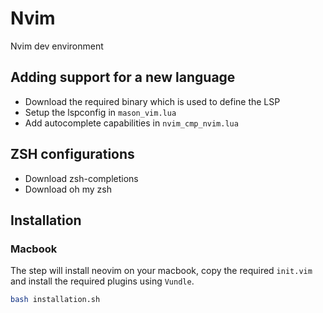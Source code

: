 # Nvim
Nvim dev environment

## Adding support for a new language
- Download the required binary which is used to define the LSP
- Setup the lspconfig in `mason_vim.lua`
- Add autocomplete capabilities in `nvim_cmp_nvim.lua`

## ZSH configurations
- Download zsh-completions
- Download oh my zsh

## Installation

### Macbook
The step will install neovim on your macbook, copy the required `init.vim` and install
the required plugins using `Vundle`.
```bash
bash installation.sh
```
